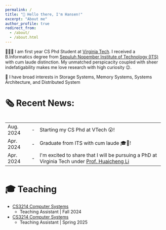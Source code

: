 ```yaml
---
permalink: /
title: "👋 Hello there, I'm Hansen!"
excerpt: "About me"
author_profile: true
redirect_from: 
  - /about/
  - /about.html
---
```


👨🏻‍💻 I am first year CS Phd Student at <a href="https://cs.vt.edu/">Virginia Tech</a>. I received a B.Informatics degree from <a href="https://www.its.ac.id/">Sepuluh Nopember Institute of Technology (ITS)</a> with cum laude distinction. My unmatched perspicacity coupled with sheer indefatigability makes me love research with high curiosity 😉. 

🔬 I have broad interests in Storage Systems, Memory Systems, Systems Architecture, and Distributed System


# 🗞️ Recent News:

<div style="max-height: 200px; overflow-y:auto; border: none;">
  <table style="border: none;">
    <tr style="border: none;">
      <td style="border: none;">Aug. 2024</td>
      <td style="border: none;">-</td>
      <td style="border: none;">Starting my CS Phd at VTech 😮!   </td>
    </tr>
    <tr style="border: none;">
      <td style="border: none;">Apr. 2024</td>
      <td style="border: none;">-</td>
      <td style="border: none;">Graduate from ITS with cum laude 🎓🎉!   </td>
    </tr>
    <tr style="border: none;">
      <td style="border: none;">Apr. 2024</td>
      <td style="border: none;">-</td>
      <td style="border: none;"> I'm excited to share that I will be pursuing a PhD at Virginia Tech under <a href="https://huaicheng.github.io/">Prof. Huaicheng Li</a> </td>
    </tr>
  </table>
</div>

# 🎓 Teaching

* <a href="https://courses.cs.vt.edu/cs3214/fall2024">CS3214 Computer Systems</a> 
  * Teaching Assistant | Fall 2024
* <a href="https://courses.cs.vt.edu/cs3214/spring2025">CS3214 Computer Systems</a> 
  * Teaching Assistant | Spring 2025

<!-- | [Doe Doe](#)     |  -  | Description of the item in the list                          | -->

<!-- Getting started
======
1. Register a GitHub account if you don't have one and confirm your e-mail (required!)
1. Fork [this repository](https://github.com/academicpages/academicpages.github.io) by clicking the "fork" button in the top right. 
1. Go to the repository's settings (rightmost item in the tabs that start with "Code", should be below "Unwatch"). Rename the repository "[your GitHub username].github.io", which will also be your website's URL.
1. Set site-wide configuration and create content & metadata (see below -- also see [this set of diffs](http://archive.is/3TPas) showing what files were changed to set up [an example site](https://getorg-testacct.github.io) for a user with the username "getorg-testacct")
1. Upload any files (like PDFs, .zip files, etc.) to the files/ directory. They will appear at https://[your GitHub username].github.io/files/example.pdf.  
1. Check status by going to the repository settings, in the "GitHub pages" section

Site-wide configuration
------
The main configuration file for the site is in the base directory in [_config.yml](https://github.com/academicpages/academicpages.github.io/blob/master/_config.yml), which defines the content in the sidebars and other site-wide features. You will need to replace the default variables with ones about yourself and your site's github repository. The configuration file for the top menu is in [_data/navigation.yml](https://github.com/academicpages/academicpages.github.io/blob/master/_data/navigation.yml). For example, if you don't have a portfolio or blog posts, you can remove those items from that navigation.yml file to remove them from the header. 

Create content & metadata
------
For site content, there is one markdown file for each type of content, which are stored in directories like _publications, _talks, _posts, _teaching, or _pages. For example, each talk is a markdown file in the [_talks directory](https://github.com/academicpages/academicpages.github.io/tree/master/_talks). At the top of each markdown file is structured data in YAML about the talk, which the theme will parse to do lots of cool stuff. The same structured data about a talk is used to generate the list of talks on the [Talks page](https://academicpages.github.io/talks), each [individual page](https://academicpages.github.io/talks/2012-03-01-talk-1) for specific talks, the talks section for the [CV page](https://academicpages.github.io/cv), and the [map of places you've given a talk](https://academicpages.github.io/talkmap.html) (if you run this [python file](https://github.com/academicpages/academicpages.github.io/blob/master/talkmap.py) or [Jupyter notebook](https://github.com/academicpages/academicpages.github.io/blob/master/talkmap.ipynb), which creates the HTML for the map based on the contents of the _talks directory).

**Markdown generator**

I have also created [a set of Jupyter notebooks](https://github.com/academicpages/academicpages.github.io/tree/master/markdown_generator
) that converts a CSV containing structured data about talks or presentations into individual markdown files that will be properly formatted for the academicpages template. The sample CSVs in that directory are the ones I used to create my own personal website at stuartgeiger.com. My usual workflow is that I keep a spreadsheet of my publications and talks, then run the code in these notebooks to generate the markdown files, then commit and push them to the GitHub repository.

How to edit your site's GitHub repository
------
Many people use a git client to create files on their local computer and then push them to GitHub's servers. If you are not familiar with git, you can directly edit these configuration and markdown files directly in the github.com interface. Navigate to a file (like [this one](https://github.com/academicpages/academicpages.github.io/blob/master/_talks/2012-03-01-talk-1.md) and click the pencil icon in the top right of the content preview (to the right of the "Raw | Blame | History" buttons). You can delete a file by clicking the trashcan icon to the right of the pencil icon. You can also create new files or upload files by navigating to a directory and clicking the "Create new file" or "Upload files" buttons. 

Example: editing a markdown file for a talk
![Editing a markdown file for a talk](/images/editing-talk.png)

For more info
------
More info about configuring academicpages can be found in [the guide](https://academicpages.github.io/markdown/). The [guides for the Minimal Mistakes theme](https://mmistakes.github.io/minimal-mistakes/docs/configuration/) (which this theme was forked from) might also be helpful. -->
